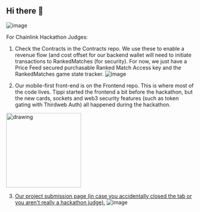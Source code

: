 ## Hi there 👋
![image](https://github.com/DDEUX-game/.github/assets/62179036/72696312-24ba-4588-bd09-eb69c7f5ce07)

For Chainlink Hackathon Judges:
1. Check the Contracts in the Contracts repo.  We use these to enable a revenue flow (and cost offset for our backend wallet will need to initiate transactions to RankedMatches (for security). For now, we just have a Price Feed secured purchasable Ranked Match Access key and the RankedMatches game state tracker.
![image](https://github.com/DDEUX-game/.github/assets/62179036/c7ac75b3-4250-4e1e-b8de-12a7ed412801)

2. Our mobile-first front-end is on the Frontend repo. This is where most of the code lives.  Tippi started the frontend a bit before the hackathon, but the new cards, sockets and web3 security features (such as token gating with Thirdweb Auth) all happened during the hackathon. 
<img src="https://github.com/DDEUX-game/.github/assets/62179036/40091d69-16ef-4500-a2cb-5c28046d9b4e.png" alt="drawing" style="width:200px;"/>

3. [Our project submission page (in case you accidentally closed the tab or you aren't really a hackathon judge).](https://devpost.com/software/ddeux-the-game)
![image](https://github.com/DDEUX-game/.github/assets/62179036/f8e8362f-76df-4788-8727-5d4013331137)

<!--

**Here are some ideas to get you started:**

🙋‍♀️ A short introduction - what is your organization all about?
🌈 Contribution guidelines - how can the community get involved?
👩‍💻 Useful resources - where can the community find your docs? Is there anything else the community should know?
🍿 Fun facts - what does your team eat for breakfast?
🧙 Remember, you can do mighty things with the power of [Markdown](https://docs.github.com/github/writing-on-github/getting-started-with-writing-and-formatting-on-github/basic-writing-and-formatting-syntax)
-->

